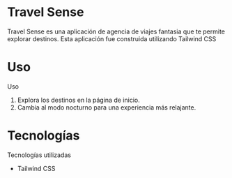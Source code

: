 # Travel Sense
Travel Sense es una aplicación de agencia de viajes fantasia que te permite explorar destinos. 
Esta aplicación fue construida utilizando Tailwind CSS
# Uso
Uso
1. Explora los destinos  en la página de inicio.
2. Cambia al modo nocturno para una experiencia más relajante.
# Tecnologías
Tecnologías utilizadas
- Tailwind CSS
